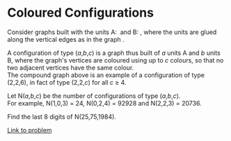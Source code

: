 # Coloured Configurations

<p>Consider graphs built with the units A: <img src="project/images/p194_GraphA.png" style="vertical-align:middle;" class="dark_img" alt="" />
and B: <img src="project/images/p194_GraphB.png" style="vertical-align:middle;" class="dark_img" alt="" />, where the units are glued along
the vertical edges as in the graph <img src="project/images/p194_Fig.png" class="dark_img" style="vertical-align:middle;" alt="" />.</p>

<p>A configuration of type (<var>a</var>,<var>b</var>,<var>c</var>) is a graph thus built of <var>a</var> units A and <var>b</var> units B, where the graph's vertices are coloured using up to <var>c</var> colours, so that no two adjacent vertices have the same colour.<br />
The compound graph above is an example of a configuration of type (2,2,6), in fact of type (2,2,<var>c</var>) for all <var>c</var> ≥ 4.</p>

<p>Let N(<var>a</var>,<var>b</var>,<var>c</var>) be the number of configurations of type (<var>a</var>,<var>b</var>,<var>c</var>).<br />
For example, N(1,0,3) = 24, N(0,2,4) = 92928 and N(2,2,3) = 20736.</p>

<p>Find the last 8 digits of N(25,75,1984).</p>

[Link to problem](https://projecteuler.net/problem=194)
